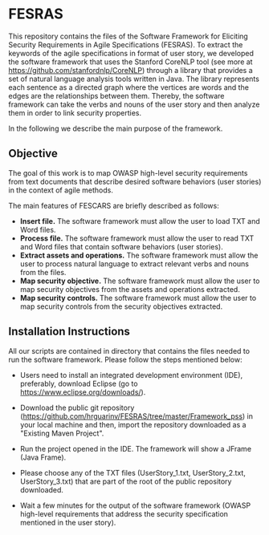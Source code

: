 # FESRAS
This repository contains the files of the Software Framework for Eliciting Security Requirements in Agile Specifications (FESRAS). To extract the keywords of the agile specifications in format of user story, we developed the software framework that uses the Stanford CoreNLP tool (see more at https://github.com/stanfordnlp/CoreNLP) through a library that provides a set of natural language analysis tools written in Java. The library represents each sentence as a directed graph where the vertices are words and the edges are the relationships between them. Thereby, the software framework can take the verbs and nouns of the user story and then analyze them in order to link security properties. 

In the following we describe the main purpose of the framework.

## Objective
The goal of this work is to map OWASP high-level security requirements from text documents that describe desired software behaviors (user stories) in the context of agile methods.

The main features of FESCARS are briefly described as follows:

* **Insert file.** The software framework must allow the user to load TXT and Word files.
* **Process file.** The software framework must allow the user to read TXT and Word files that contain software behaviors (user stories).
* **Extract assets and operations.** The software framework must allow the user to process natural language to extract relevant verbs and nouns from the files.
* **Map security objective.** The software framework must allow the user to map security objectives from the assets and operations extracted.
* **Map security controls.** The software framework must allow the user to map security controls from the security objectives extracted.

## Installation Instructions

All our scripts are contained in directory that contains the files needed to run the software framework. Please follow the steps mentioned below:

* Users need to install an integrated development environment (IDE), preferably, download Eclipse (go to https://www.eclipse.org/downloads/).

* Download the public git repository (https://github.com/hrguarinv/FESRAS/tree/master/Framework_pss) in your local machine and then, import the repository downloaded as a "Existing Maven Project". 

* Run the project opened in the IDE. The framework will show a JFrame (Java Frame). 

* Please choose any of the TXT files (UserStory_1.txt, UserStory_2.txt, UserStory_3.txt) that are part of the root of the public repository downloaded.

* Wait a few minutes for the output of the software framework (OWASP high-level requirements that address the security specification mentioned in the user story).